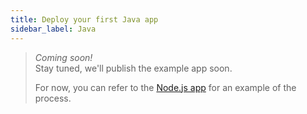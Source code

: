```yaml
---
title: Deploy your first Java app
sidebar_label: Java
---
```


> _Coming soon!_  
> Stay tuned, we'll publish the example app soon.
>
> For now, you can refer to the [Node.js app](nodejs-app.md) for an example of the process.